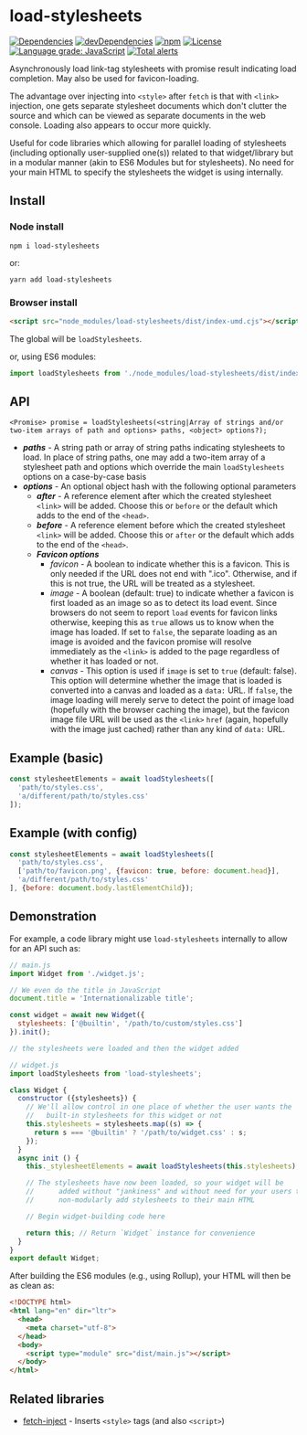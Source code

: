 # load-stylesheets

[![Dependencies](https://img.shields.io/david/brettz9/load-stylesheets.svg)](https://david-dm.org/brettz9/load-stylesheets)
[![devDependencies](https://img.shields.io/david/dev/brettz9/load-stylesheets.svg)](https://david-dm.org/brettz9/load-stylesheets?type=dev)
[![npm](http://img.shields.io/npm/v/load-stylesheets.svg)](https://www.npmjs.com/package/load-stylesheets)
[![License](https://img.shields.io/npm/l/load-stylesheets.svg)](LICENSE-MIT)
[![Language grade: JavaScript](https://img.shields.io/lgtm/grade/javascript/g/brettz9/load-stylesheets.svg?logo=lgtm&logoWidth=18)](https://lgtm.com/projects/g/brettz9/load-stylesheets/context:javascript)
[![Total alerts](https://img.shields.io/lgtm/alerts/g/brettz9/load-stylesheets.svg?logo=lgtm&logoWidth=18)](https://lgtm.com/projects/g/brettz9/load-stylesheets/alerts/)

Asynchronously load link-tag stylesheets with promise result indicating load
completion. May also be used for favicon-loading.

The advantage over injecting into `<style>` after `fetch` is that with
`<link>` injection, one gets separate stylesheet documents which don't
clutter the source and which can be viewed as separate documents in
the web console. Loading also appears to occur more quickly.

Useful for code libraries which allowing for parallel loading of stylesheets
(including optionally user-supplied one(s)) related to that widget/library
but in a modular manner (akin to ES6 Modules but for stylesheets). No
need for your main HTML to specify the stylesheets the widget is
using internally.

## Install

### Node install

`npm i load-stylesheets`

or:

`yarn add load-stylesheets`

### Browser install

```html
<script src="node_modules/load-stylesheets/dist/index-umd.cjs"></script>
```

The global will be `loadStylesheets`.

or, using ES6 modules:

```js
import loadStylesheets from './node_modules/load-stylesheets/dist/index-es.js';
```

## API

```
<Promise> promise = loadStylesheets(<string|Array of strings and/or two-item arrays of path and options> paths, <object> options?);
```

- ***paths*** - A string path or array of string paths indicating stylesheets
    to load. In place of string paths, one may add a two-item array of a
    stylesheet path and options which override the main `loadStylesheets` options
    on a case-by-case basis
- ***options*** - An optional object hash with the following optional parameters
    - ***after*** - A reference element after which the created stylesheet
        `<link>` will be added. Choose this or `before` or the default which
            adds to the end of the `<head>`.
    - ***before*** - A reference element before which the created stylesheet
        `<link>` will be added. Choose this or `after` or the default which
            adds to the end of the `<head>`.
    - ***Favicon options***
        - *favicon* - A boolean to indicate whether this is a favicon. This is
            only needed if the URL does not end with ".ico". Otherwise, and if
            this is not true, the URL will be treated as a stylesheet.
        - *image* - A boolean (default: true) to indicate whether a favicon
            is first loaded as an image so as to detect its load event. Since
            browsers do not seem to report `load` events for favicon links
            otherwise, keeping this as `true` allows us to know when the image
            has loaded. If set to `false`, the separate loading as an image is
            avoided and the favicon promise will resolve immediately as the
            `<link>` is added to the page regardless of whether it has loaded
            or not.
        - *canvas* - This option is used if `image` is set to `true`
            (default: false). This option will determine whether the image that
            is loaded is converted into a canvas and loaded as a `data:` URL.
            If `false`, the image loading will merely serve to detect the point
            of image load (hopefully with the browser caching the image), but
            the favicon image file URL will be used as the `<link>` `href`
            (again, hopefully with the image just cached) rather than any
            kind of `data:` URL.

## Example (basic)

```js
const stylesheetElements = await loadStylesheets([
  'path/to/styles.css',
  'a/different/path/to/styles.css'
]);
```

## Example (with config)

```js
const stylesheetElements = await loadStylesheets([
  'path/to/styles.css',
  ['path/to/favicon.png', {favicon: true, before: document.head}],
  'a/different/path/to/styles.css'
], {before: document.body.lastElementChild});
```

## Demonstration

For example, a code library might use `load-stylesheets` internally
to allow for an API such as:

```js
// main.js
import Widget from './widget.js';

// We even do the title in JavaScript
document.title = 'Internationalizable title';

const widget = await new Widget({
  stylesheets: ['@builtin', '/path/to/custom/styles.css']
}).init();

// the stylesheets were loaded and then the widget added
```

```js
// widget.js
import loadStylesheets from 'load-stylesheets';

class Widget {
  constructor ({stylesheets}) {
    // We'll allow control in one place of whether the user wants the
    //   built-in stylesheets for this widget or not
    this.stylesheets = stylesheets.map((s) => {
      return s === '@builtin' ? '/path/to/widget.css' : s;
    });
  }
  async init () {
    this._stylesheetElements = await loadStylesheets(this.stylesheets);

    // The stylesheets have now been loaded, so your widget will be
    //      added without "jankiness" and without need for your users to
    //      non-modularly add stylesheets to their main HTML

    // Begin widget-building code here

    return this; // Return `Widget` instance for convenience
  }
}
export default Widget;
```

After building the ES6 modules (e.g., using Rollup), your HTML will then
be as clean as:

```html
<!DOCTYPE html>
<html lang="en" dir="ltr">
  <head>
    <meta charset="utf-8">
  </head>
  <body>
    <script type="module" src="dist/main.js"></script>
  </body>
</html>
```

## Related libraries

- [fetch-inject](https://git.habd.as/jhabdas/fetch-inject) - Inserts `<style>` tags (and also `<script>`)
